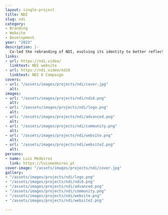 ```yaml
---
layout: single-project
title: NDI
slug: ndi
category:
- Branding
- Website
- Development
year: "2023"
description: |-
  Co-led the rebranding of NDI, evolving its identity to better reflect establish its role in the future of video-over-IP. The new design system balances flexibility and consistency, ensuring a strong, modern brand presence across digital and physical touchpoints. Since then, I've continued working bringing the NDI brand presence and consistency to both marketing campaigns and internal products.
links:
- url: https://ndi.video/
  linktext: NDI website
- url: https://ndi.video/ndi6
  linktext: NDI 6 Campaign
covers:
- url: "/assets/images/projects/ndi/cover.jpg"
  alt: 
images:
- url: "/assets/images/projects/ndi/ndi6.png"
  alt: 
- url: "/aassets/images/projects/ndi/logo.png"
  alt: 
- url: "/assets/images/projects/ndi/advanced.png"
  alt: 
- url: "/assets/images/projects/ndi/community.png"
  alt: 
- url: "/assets/images/projects/ndi/website.png"
  alt: 
- url: "/assets/images/projects/ndi/website2.png"
  alt: 
persons:
- name: Luis Medeiros
  link: https://luismedeiros.pt
cover-image: "/assets/images/projects/ndi/cover.jpg"
gallery:
- "/assets/images/projects/ndi/logo.png"
- "/assets/images/projects/ndi/ndi6.png"
- "/assets/images/projects/ndi/advanced.png"
- "/assets/images/projects/ndi/community.png"
- "/assets/images/projects/ndi/website.png"
- "/assets/images/projects/ndi/website2.png"

---
```

